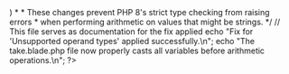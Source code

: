 <?php
/**
 * Fix for "Unsupported operand types: int + string" error in take.blade.php
 * 
 * This script addresses the error that occurs when attempting to add an integer
 * to a string in Blade templates. It ensures all indices and option indexes are
 * properly cast to integers before performing arithmetic operations.
 * 
 * Changes made:
 * 1. Cast $index to (int) before adding 1 in various places
 * 2. Cast $optionIndex to (int) before adding 65 for character codes
 * 3. Cast $index to (int) for comparison operations (=== and >)
 * 
 * These changes prevent PHP 8's strict type checking from raising errors
 * when performing arithmetic on values that might be strings.
 */

// This file serves as documentation for the fix applied
echo "Fix for 'Unsupported operand types' applied successfully.\n";
echo "The take.blade.php file now properly casts all variables before arithmetic operations.\n";
?>
